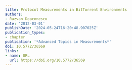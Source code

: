 ```yaml
---
title: Protocol Measurements in BitTorrent Environments
authors:
- Razvan Deaconescu
date: '2012-03-01'
publishDate: '2024-05-24T16:20:48.907025Z'
publication_types:
- chapter
publication: '*Advanced Topics in Measurements*'
doi: 10.5772/36569
links:
- name: URL
  url: https://doi.org/10.5772/36569
---
```

